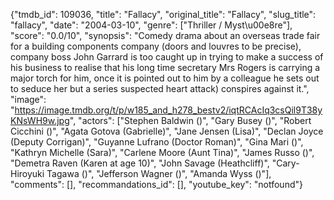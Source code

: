 {"tmdb_id": 109036, "title": "Fallacy", "original_title": "Fallacy", "slug_title": "fallacy", "date": "2004-03-10", "genre": ["Thriller / Myst\u00e8re"], "score": "0.0/10", "synopsis": "Comedy drama about an overseas trade fair for a building components company (doors and louvres to be precise), company boss John Garrard is too caught up in trying to make a success of his business to realise that his long time secretary Mrs Rogers is carrying a major torch for him, once it is pointed out to him by a colleague he sets out to seduce her but a series suspected heart attack) conspires against it.", "image": "https://image.tmdb.org/t/p/w185_and_h278_bestv2/iqtRCAcIq3csQil9T38yKNsWH9w.jpg", "actors": ["Stephen Baldwin ()", "Gary Busey ()", "Robert Cicchini ()", "Agata Gotova (Gabrielle)", "Jane Jensen (Lisa)", "Declan Joyce (Deputy Corrigan)", "Guyanne Lufrano (Doctor Roman)", "Gina Mari ()", "Kathryn Michelle (Sara)", "Carlene Moore (Aunt Tina)", "James Russo ()", "Demetra Raven (Karen at age 10)", "John Savage (Heathcliff)", "Cary-Hiroyuki Tagawa ()", "Jefferson Wagner ()", "Amanda Wyss ()"], "comments": [], "recommandations_id": [], "youtube_key": "notfound"}